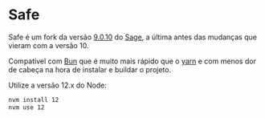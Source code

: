 # Safe

Safe é um fork da versão [9.0.10](https://github.com/roots/sage/releases/tag/9.0.10) do [Sage](https://github.com/roots/sage), a última antes das mudanças que vieram com a versão 10.

Compatível com [Bun](https://bun.sh/) que é muito mais rápido que o [yarn](https://yarnpkg.com/) e com menos dor de cabeça na hora de instalar e buildar o projeto.

Utilize a versão 12.x do Node:
```bash
nvm install 12
nvm use 12
```